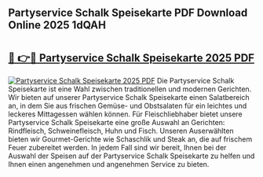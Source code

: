## Partyservice Schalk Speisekarte PDF Download Online 2025 1dQAH

# <h2><a href="http://gc6in5m.nevu.top/?p=Partyservice+Schalk+Speisekarte">🔗 👉🔴 Partyservice Schalk Speisekarte 2025 PDF</a></h2>

[![Partyservice Schalk Speisekarte 2025 PDF](https://i.imgur.com/dBaPXMq.png)](http://gc6in5m.nevu.top/?p=Partyservice+Schalk+Speisekarte)
Die Partyservice Schalk Speisekarte ist eine Wahl zwischen traditionellen und modernen Gerichten. Wir bieten auf unserer Partyservice Schalk Speisekarte einen Salatbereich an, in dem Sie aus frischen Gemüse- und Obstsalaten für ein leichtes und leckeres Mittagessen wählen können. Für Fleischliebhaber bietet unsere Partyservice Schalk Speisekarte eine große Auswahl an Gerichten: Rindfleisch, Schweinefleisch, Huhn und Fisch. Unseren Auserwählten bieten wir Gourmet-Gerichte wie Schaschlik und Steak an, die auf frischem Feuer zubereitet werden. In jedem Fall sind wir bereit, Ihnen bei der Auswahl der Speisen auf der Partyservice Schalk Speisekarte zu helfen und Ihnen einen angenehmen und angenehmen Service zu bieten.
